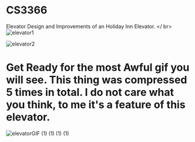# CS3366

Elevator Design and Improvements of an Holiday Inn Elevator. </ br>
![elevator1](https://user-images.githubusercontent.com/61167088/191563061-4dfc0df4-11f0-474e-81cc-9966b8e56f96.png)

![elevator2](https://user-images.githubusercontent.com/61167088/191563678-84003e48-a0c2-4fee-84e4-de981cb41719.png)





# Get Ready for the most Awful gif you will see. This thing was compressed 5 times in total. I do not care what you think, to me it's a feature of this elevator.



![elevatorGIF (1) (1) (1) (1)](https://user-images.githubusercontent.com/61167088/191589856-c8da80c1-9775-481c-a938-6b17596f9498.gif)
